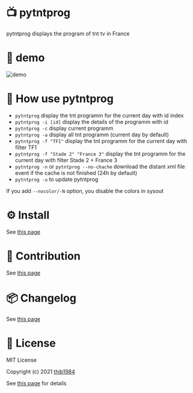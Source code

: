 # :tv: pytntprog

pytntprog displays the program of tnt tv in France


# 💫 demo

![demo](https://user-images.githubusercontent.com/45128847/137587565-c2dc81ef-95ca-4312-89ae-e9085ac964c7.gif)

# 🚀 How use **pytntprog**

- ``pytntprog`` display the tnt programm for the current day with id index
- ``pytntprog -i [id]`` display the details of the programm with id
- ``pytntprog -c`` display current programm
- ``pytntprog -a`` display all tnt programm (current day by default)
- ``pytntprog -f "TF1"`` display the tnt programm for the current day with filter TF1
- ``pytntprog -f "Stade 2" "France 3"`` display the tnt programm for the current day with filter Stade 2 + France 3
- ``pytntprog -n`` or ``pytntprog --no-chache`` download the distant xml file event if the cache is not finished (24h by default)
- ``pytntprog -u`` to update pytntprog

If you add ``--nocolor/-N`` option, you disable the colors in sysout

# :gear: Install

See [this page](INSTALL.md)

# :construction_worker: Contribution

See [this page](CONTRIBUTING.md)

# :package: Changelog


See [this page](CHANGELOG.md)

# :pencil: License

MIT License

Copyright (c) 2021 [thib1984](https://github.com/thib1984)

See [this page](LICENSE.txt) for details
